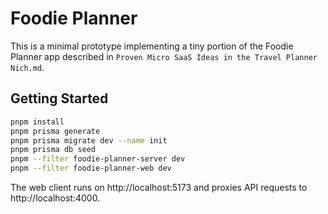 # Foodie Planner

This is a minimal prototype implementing a tiny portion of the Foodie Planner app described in `Proven Micro SaaS Ideas in the Travel Planner Nich.md`.

## Getting Started

```bash
pnpm install
pnpm prisma generate
pnpm prisma migrate dev --name init
pnpm prisma db seed
pnpm --filter foodie-planner-server dev
pnpm --filter foodie-planner-web dev
```

The web client runs on http://localhost:5173 and proxies API requests to http://localhost:4000.
